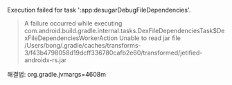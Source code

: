 Execution failed for task ':app:desugarDebugFileDependencies'.

> A failure occurred while executing com.android.build.gradle.internal.tasks.DexFileDependenciesTask$DexFileDependenciesWorkerAction
> Unable to read jar file /Users/bong/.gradle/caches/transforms-3/f43b4798058d19dcff336780cafb2e60/transformed/jetified-androidx-rs.jar

해결법: org.gradle.jvmargs=4608m
